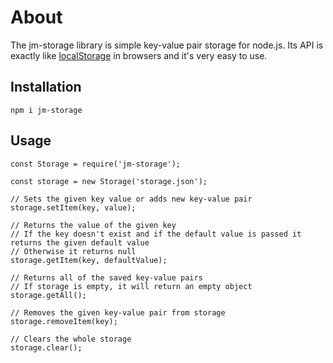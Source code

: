 # About

The jm-storage library is simple key-value pair storage for node.js. Its API is exactly like [localStorage](https://developer.mozilla.org/en-US/docs/Web/API/Window/localStorage) in browsers and it's very easy to use.

## Installation

```
npm i jm-storage
```

## Usage

```
const Storage = require('jm-storage');

const storage = new Storage('storage.json');

// Sets the given key value or adds new key-value pair
storage.setItem(key, value);

// Returns the value of the given key
// If the key doesn't exist and if the default value is passed it returns the given default value
// Otherwise it returns null
storage.getItem(key, defaultValue);

// Returns all of the saved key-value pairs
// If storage is empty, it will return an empty object
storage.getAll();

// Removes the given key-value pair from storage
storage.removeItem(key);

// Clears the whole storage
storage.clear();

```
